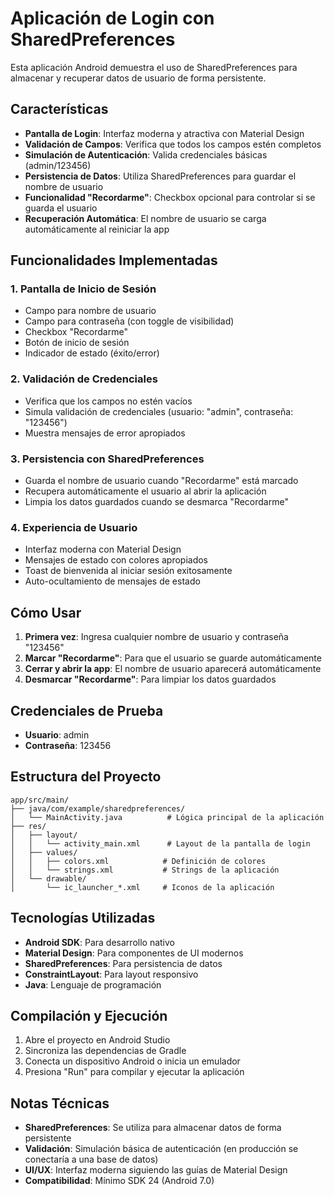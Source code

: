 # Aplicación de Login con SharedPreferences

Esta aplicación Android demuestra el uso de SharedPreferences para almacenar y recuperar datos de usuario de forma persistente.

## Características

- **Pantalla de Login**: Interfaz moderna y atractiva con Material Design
- **Validación de Campos**: Verifica que todos los campos estén completos
- **Simulación de Autenticación**: Valida credenciales básicas (admin/123456)
- **Persistencia de Datos**: Utiliza SharedPreferences para guardar el nombre de usuario
- **Funcionalidad "Recordarme"**: Checkbox opcional para controlar si se guarda el usuario
- **Recuperación Automática**: El nombre de usuario se carga automáticamente al reiniciar la app

## Funcionalidades Implementadas

### 1. Pantalla de Inicio de Sesión
- Campo para nombre de usuario
- Campo para contraseña (con toggle de visibilidad)
- Checkbox "Recordarme"
- Botón de inicio de sesión
- Indicador de estado (éxito/error)

### 2. Validación de Credenciales
- Verifica que los campos no estén vacíos
- Simula validación de credenciales (usuario: "admin", contraseña: "123456")
- Muestra mensajes de error apropiados

### 3. Persistencia con SharedPreferences
- Guarda el nombre de usuario cuando "Recordarme" está marcado
- Recupera automáticamente el usuario al abrir la aplicación
- Limpia los datos guardados cuando se desmarca "Recordarme"

### 4. Experiencia de Usuario
- Interfaz moderna con Material Design
- Mensajes de estado con colores apropiados
- Toast de bienvenida al iniciar sesión exitosamente
- Auto-ocultamiento de mensajes de estado

## Cómo Usar

1. **Primera vez**: Ingresa cualquier nombre de usuario y contraseña "123456"
2. **Marcar "Recordarme"**: Para que el usuario se guarde automáticamente
3. **Cerrar y abrir la app**: El nombre de usuario aparecerá automáticamente
4. **Desmarcar "Recordarme"**: Para limpiar los datos guardados

## Credenciales de Prueba

- **Usuario**: admin
- **Contraseña**: 123456

## Estructura del Proyecto

```
app/src/main/
├── java/com/example/sharedpreferences/
│   └── MainActivity.java          # Lógica principal de la aplicación
├── res/
│   ├── layout/
│   │   └── activity_main.xml      # Layout de la pantalla de login
│   ├── values/
│   │   ├── colors.xml            # Definición de colores
│   │   └── strings.xml           # Strings de la aplicación
│   └── drawable/
│       └── ic_launcher_*.xml     # Iconos de la aplicación
```

## Tecnologías Utilizadas

- **Android SDK**: Para desarrollo nativo
- **Material Design**: Para componentes de UI modernos
- **SharedPreferences**: Para persistencia de datos
- **ConstraintLayout**: Para layout responsivo
- **Java**: Lenguaje de programación

## Compilación y Ejecución

1. Abre el proyecto en Android Studio
2. Sincroniza las dependencias de Gradle
3. Conecta un dispositivo Android o inicia un emulador
4. Presiona "Run" para compilar y ejecutar la aplicación

## Notas Técnicas

- **SharedPreferences**: Se utiliza para almacenar datos de forma persistente
- **Validación**: Simulación básica de autenticación (en producción se conectaría a una base de datos)
- **UI/UX**: Interfaz moderna siguiendo las guías de Material Design
- **Compatibilidad**: Mínimo SDK 24 (Android 7.0) 